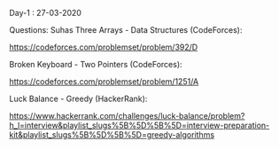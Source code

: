 Day-1 : 27-03-2020

Questions: Suhas
Three Arrays - Data Structures (CodeForces):

https://codeforces.com/problemset/problem/392/D


Broken Keyboard - Two Pointers (CodeForces):

https://codeforces.com/problemset/problem/1251/A


Luck Balance - Greedy (HackerRank):

https://www.hackerrank.com/challenges/luck-balance/problem?h_l=interview&playlist_slugs%5B%5D%5B%5D=interview-preparation-kit&playlist_slugs%5B%5D%5B%5D=greedy-algorithms